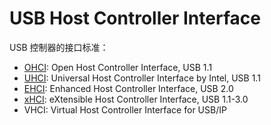 # USB Host Controller Interface

USB 控制器的接口标准：

- [OHCI](http://www.o3one.org/hwdocs/usb/hcir1_0a.pdf): Open Host Controller Interface, USB 1.1
- [UHCI](http://ftp.netbsd.org/pub/NetBSD/misc/blymn/uhci11d.pdf): Universal Host Controller Interface by Intel, USB 1.1
- [EHCI](https://www.intel.com/content/www/us/en/products/docs/io/universal-serial-bus/ehci-specification.html): Enhanced Host Controller Interface, USB 2.0
- [xHCI](https://www.intel.com/content/dam/www/public/us/en/documents/technical-specifications/extensible-host-controler-interface-usb-xhci.pdf): eXtensible Host Controller Interface, USB 1.1-3.0
- VHCI: Virtual Host Controller Interface for USB/IP

